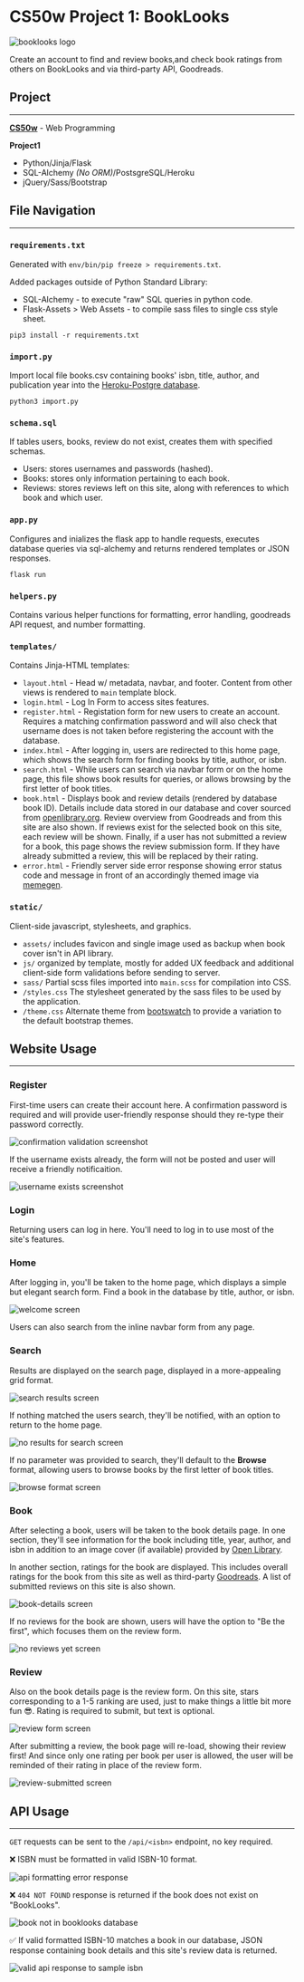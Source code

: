 # CS50w Project 1: BookLooks

![booklooks logo](.github/readme-entry.png)

Create an account to find and review books,and check book ratings from others on BookLooks and via third-party API, Goodreads.

## **Project**

---

**[CS50w](https://courses.edx.org/courses/course-v1:HarvardX+CS50W+Web/course/)** - Web Programming

**Project1**

- Python/Jinja/Flask
- SQL-Alchemy _(No ORM)_/PostsgreSQL/Heroku
- jQuery/Sass/Bootstrap

## **File Navigation**

---

### `requirements.txt`

Generated with `env/bin/pip freeze > requirements.txt`.

Added packages outside of Python Standard Library:

- SQL-Alchemy - to execute "raw" SQL queries in python code.
- Flask-Assets > Web Assets - to compile sass files to single css style sheet.

```
pip3 install -r requirements.txt
```

### `import.py`

Import local file books.csv containing books' isbn, title, author, and publication year into the [Heroku-Postgre database](heroku.com/postgres).

```
python3 import.py
```

### `schema.sql`

If tables users, books, review do not exist, creates them with specified schemas.

- Users: stores usernames and passwords (hashed).
- Books: stores only information pertaining to each book.
- Reviews: stores reviews left on this site, along with references to which book and which user.

### `app.py`

Configures and inializes the flask app to handle requests, executes database queries via sql-alchemy and returns rendered templates or JSON responses.

```
flask run
```

### `helpers.py`

Contains various helper functions for formatting, error handling, goodreads API request, and number formatting.

### `templates/`

Contains Jinja-HTML templates:

- `layout.html` - Head w/ metadata, navbar, and footer. Content from other views is rendered to `main` template block.
- `login.html` - Log In Form to access sites features.
- `register.html` - Registation form for new users to create an account. Requires a matching confirmation password and will also check that username does is not taken before registering the account with the database.
- `index.html` - After logging in, users are redirected to this home page, which shows the search form for finding books by title, author, or isbn.
- `search.html` - While users can search via navbar form or on the home page, this file shows book results for queries, or allows browsing by the first letter of book titles.
- `book.html` - Displays book and review details (rendered by database book ID). Details include data stored in our database and cover sourced from [openlibrary.org](https://openlibrary.org/). Review overview from Goodreads and from this site are also shown. If reviews exist for the selected book on this site, each review will be shown. Finally, if a user has not submitted a review for a book, this page shows the review submission form. If they have already submitted a review, this will be replaced by their rating.
- `error.html` - Friendly server side error response showing error status code and message in front of an accordingly themed image via [memegen](https://github.com/jacebrowning/memegen).

### `static/`

Client-side javascript, stylesheets, and graphics.

- `assets/` includes favicon and single image used as backup when book cover isn't in API library.
- `js/` organized by template, mostly for added UX feedback and additional client-side form validations before sending to server.
- `sass/` Partial scss files imported into `main.scss` for compilation into CSS.
- `/styles.css` The stylesheet generated by the sass files to be used by the application.
- `/theme.css` Alternate theme from [bootswatch](https://bootswatch.com/) to provide a variation to the default bootstrap themes.

## Website Usage

---

### **Register**

First-time users can create their account here. A confirmation password is required and will provide user-friendly response should they re-type their password correctly.

![confirmation validation screenshot](.github/confirmation-validation.jpg?raw=true)

If the username exists already, the form will not be posted and user will receive a friendly notificaition.

![username exists screenshot](.github/username-taken.jpg?raw=true)

### **Login**

Returning users can log in here. You'll need to log in to use most of the site's features.

### **Home**

After logging in, you'll be taken to the home page, which displays a simple but elegant search form. Find a book in the database by title, author, or isbn.

![welcome screen](.github/home-page.jpg?raw=true)

Users can also search from the inline navbar form from any page.

### **Search**

Results are displayed on the search page, displayed in a more-appealing grid format.

![search results screen](.github/search-results.jpg?raw=true)

If nothing matched the users search, they'll be notified, with an option to return to the home page.

![no results for search screen](.github/no-search-match.jpg?raw=true)

If no parameter was provided to search, they'll default to the **Browse** format, allowing users to browse books by the first letter of book titles.

![browse format screen](.github/browse.jpg?raw=true)

### Book

After selecting a book, users will be taken to the book details page. In one section, they'll see information for the book including title, year, author, and isbn in addition to an image cover (if available) provided by [Open Library](https://www.openlibrary.org/).

In another section, ratings for the book are displayed. This includes overall ratings for the book from this site as well as third-party [Goodreads](https://www.goodreads.com). A list of submitted reviews on this site is also shown.

![book-details screen](.github/book-details.jpg?raw=true)

If no reviews for the book are shown, users will have the option to "Be the first", which focuses them on the review form.

![no reviews yet screen](.github/no-reviews-yet.jpg?raw=true)

### Review

Also on the book details page is the review form. On this site, stars corresponding to a 1-5 ranking are used, just to make things a little bit more fun 😎. Rating is required to submit, but text is optional.

![review form screen](.github/review-form.jpg?raw=true)

After submitting a review, the book page will re-load, showing their review first! And since only one rating per book per user is allowed, the user will be reminded of their rating in place of the review form.

![review-submitted screen](.github/review-submitted.jpg?raw=true)

## **API Usage**

---

`GET` requests can be sent to the `/api/<isbn>` endpoint, no key required.

❌ ISBN must be formatted in valid ISBN-10 format.

![api formatting error response](.github/api-invalid-request.jpg?raw=true)

❌ `404 NOT FOUND` response is returned if the book does not exist on "BookLooks".

![book not in booklooks database](.github/no-isbn-match.jpg?raw=true)

✅ If valid formatted ISBN-10 matches a book in our database, JSON response containing book details and this site's review data is returned.

![valid api response to sample isbn](.github/api-response.jpg?raw=true)
